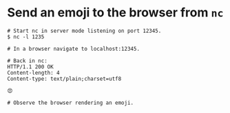 # Send an emoji to the browser from `nc`

```
# Start nc in server mode listening on port 12345.
$ nc -l 1235

# In a browser navigate to localhost:12345.

# Back in nc:
HTTP/1.1 200 OK
Content-length: 4
Content-type: text/plain;charset=utf8

😍

# Observe the browser rendering an emoji.
```

